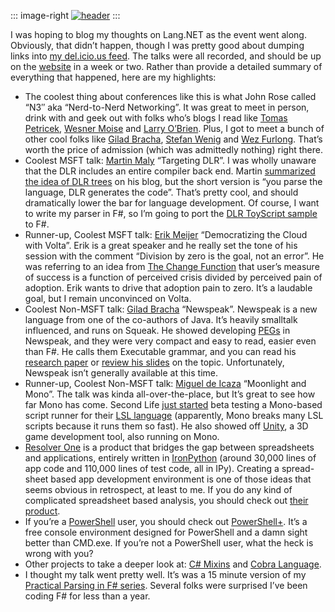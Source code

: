 ::: image-right
[![header](https://rawgit.com/devhawk/devhawk.github.io/master/images/blog/header_thumb.jpg)](http://s3.amazonaws.com/devhawk_images/WindowsLiveWriter/MorningCoffee141Lang.NET08Edition_9277/header_2.jpg)
:::

I was hoping to blog my thoughts on Lang.NET as the event went along.
Obviously, that didn’t happen, though I was pretty good about dumping
links into [my del.icio.us feed](http://del.icio.us/harrypierson). The
talks were all recorded, and should be up on the
[website](http://langnetsymposium.com) in a week or two. Rather than
provide a detailed summary of everything that happened, here are my
highlights:

-   The coolest thing about conferences like this is what John Rose
    called “N3″ aka “Nerd-to-Nerd Networking”. It was great to meet in
    person, drink with and geek out with folks who’s blogs I read like
    [Tomas Petricek](http://tomasp.net/), [Wesner
    Moise](http://wesnerm.blogs.com/net_undocumented/) and [Larry
    O’Brien](http://knowing.net/). Plus, I got to meet a bunch of other
    cool folks like [Gilad Bracha](http://gbracha.blogspot.com/),
    [Stefan Wenig](http://www.re-motion.org/blogs/) and [Wez
    Furlong](http://netevil.org/). That’s worth the price of admission
    (which was admittedly nothing) right there.
-   Coolest MSFT talk: [Martin
    Maly](http://blogs.msdn.com/mmaly/default.aspx) “Targeting DLR”. I
    was wholly unaware that the DLR includes an entire compiler back
    end. Martin [summarized the idea of DLR
    trees](http://blogs.msdn.com/mmaly/archive/2008/01/14/building-a-dlr-language-trees.aspx)
    on his blog, but the short version is “you parse the language, DLR
    generates the code”. That’s pretty cool, and should dramatically
    lower the bar for language development. Of course, I want to write
    my parser in F\#, so I’m going to port the [DLR ToyScript
    sample](http://blogs.msdn.com/mmaly/archive/2008/01/08/building-a-dlr-language-toyscript.aspx)
    to F\#.
-   Runner-up, Coolest MSFT talk: [Erik
    Meijer](http://research.microsoft.com/~emeijer/) “Democratizing the
    Cloud with Volta”. Erik is a great speaker and he really set the
    tone of his session with the comment “Division by zero is the goal,
    not an error”. He was referring to an idea from [The Change
    Function](http://www.amazon.com/Change-Function-Technologies-Others-Crash/dp/1591841321)
    that user’s measure of success is a function of perceived crisis
    divided by perceived pain of adoption. Erik wants to drive that
    adoption pain to zero. It’s a laudable goal, but I remain
    unconvinced on Volta.
-   Coolest Non-MSFT talk: [Gilad Bracha](http://www.bracha.org/)
    “Newspeak”. Newspeak is a new language from one of the co-authors of
    Java. It’s heavily smalltalk influenced, and runs on Squeak. He
    showed developing [PEGs](http://pdos.csail.mit.edu/~baford/packrat/)
    in Newspeak, and they were very compact and easy to read, easier
    even than F\#. He calls them Executable grammar, and you can read
    his [research paper](http://bracha.org/executableGrammars.pdf) or
    [review his slides](http://bracha.org/newspeak-parsers.pdf) on the
    topic. Unfortunately, Newspeak isn’t generally available at this
    time.
-   Runner-up, Coolest Non-MSFT talk: [Miguel de
    Icaza](http://www.tirania.org/blog/) “Moonlight and Mono”. The talk
    was kinda all-over-the-place, but It’s great to see how far Mono has
    come. Second Life [just
    started](http://tirania.org/blog/archive/2008/Jan-29.html) beta
    testing a Mono-based script runner for their [LSL
    language](http://en.wikipedia.org/wiki/Linden_Scripting_Language)
    (apparently, Mono breaks many LSL scripts because it runs them so
    fast). He also showed off [Unity](http://unity3d.com/), a 3D game
    development tool, also running on Mono.
-   [Resolver
    One](http://www.resolversystems.com/products/resolver-one.php) is a
    product that bridges the gap between spreadsheets and applications,
    entirely written in [IronPython](http://www.codeplex.com/IronPython)
    (around 30,000 lines of app code and 110,000 lines of test code, all
    in IPy). Creating a spread-sheet based app development environment
    is one of those ideas that seems obvious in retrospect, at least to
    me. If you do any kind of complicated spreadsheet based analysis,
    you should check out [their
    product](http://www.resolversystems.com/get-it/).
-   If you’re a [PowerShell](http://www.microsoft.com/powershell) user,
    you should check out [PowerShell+](http://powershellplus.com/). It’s
    a free console environment designed for PowerShell and a damn sight
    better than CMD.exe. If you’re not a PowerShell user, what the heck
    is wrong with you?
-   Other projects to take a deeper look at: [C\#
    Mixins](http://www.re-motion.org/) and [Cobra
    Language](http://cobra-language.com).
-   I thought my talk went pretty well. It’s was a 15 minute version of
    my [Practical Parsing in F\#
    series](http://devhawk.net/2007/12/10/practical-parsing-in-f/).
    Several folks were surprised I’ve been coding F\# for less than a
    year.

